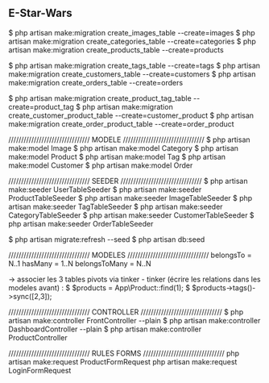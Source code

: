 ## E-Star-Wars


$ php artisan make:migration create_images_table --create=images
$ php artisan make:migration create_categories_table --create=categories
$ php artisan make:migration create_products_table --create=products

$ php artisan make:migration create_tags_table --create=tags
$ php artisan make:migration create_customers_table --create=customers
$ php artisan make:migration create_orders_table --create=orders

$ php artisan make:migration create_product_tag_table --create=product_tag
$ php artisan make:migration create_customer_product_table --create=customer_product
$ php artisan make:migration create_order_product_table --create=order_product


//////////////////////////////// MODELE ////////////////////////////////
$ php artisan make:model Image
$ php artisan make:model Category
$ php artisan make:model Product
$ php artisan make:model Tag
$ php artisan make:model Customer
$ php artisan make:model Order


//////////////////////////////// SEEDER ////////////////////////////////
$ php artisan make:seeder UserTableSeeder
$ php artisan make:seeder ProductTableSeeder
$ php artisan make:seeder ImageTableSeeder
$ php artisan make:seeder TagTableSeeder
$ php artisan make:seeder CategoryTableSeeder
$ php artisan make:seeder CustomerTableSeeder
$ php artisan make:seeder OrderTableSeeder

$ php artisan migrate:refresh --seed
$ php artisan db:seed


//////////////////////////////// MODELES ////////////////////////////////
belongsTo       = N..1
hasMany         = 1..N
belongsToMany   = N..N

->  associer les 3 tables pivots via tinker - tinker (écrire les relations dans les modeles avant) :
    $ $products = App\Product::find(1);
    $ $products->tags()->sync([2,3]);


//////////////////////////////// CONTROLLER ////////////////////////////////
$ php artisan make:controller FrontController --plain
$ php artisan make:controller DashboardController --plain
$ php artisan make:controller ProductController


//////////////////////////////// RULES FORMS ////////////////////////////////
php artisan make:request ProductFormRequest
php artisan make:request LoginFormRequest